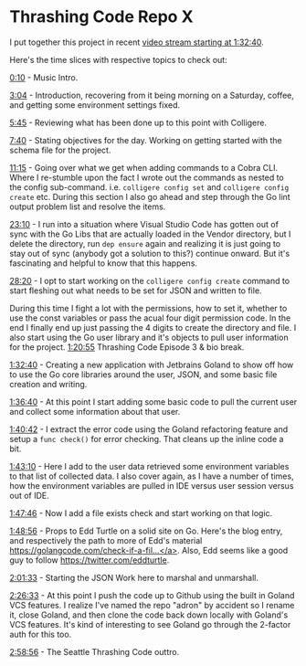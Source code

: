 # Thrashing Code Repo X

I put together this project in recent [video stream starting at 1:32:40](https://youtu.be/sg4Nnnb-Vvc?t=5560).

Here's the time slices with respective topics to check out:

<a  href="/watch?v=sg4Nnnb-Vvc&amp;t=10s">0:10</a> - Music Intro.

<a  href="/watch?v=sg4Nnnb-Vvc&amp;t=184s">3:04</a> - Introduction, recovering from it being morning on a Saturday, coffee, and getting some environment settings fixed.

<a  href="/watch?v=sg4Nnnb-Vvc&amp;t=345s">5:45</a> - Reviewing what has been done up to this point with Colligere.

<a  href="/watch?v=sg4Nnnb-Vvc&amp;t=460s">7:40</a> - Stating objectives for the day. Working on getting started with the schema file for the project.

<a  href="/watch?v=sg4Nnnb-Vvc&amp;t=675s">11:15</a> - Going over what we get when adding commands to a Cobra CLI. Where I re-stumble upon the fact I wrote out the commands as nested to the config sub-command. i.e. `colligere config set` and `colligere config create` etc. During this section I also go ahead and step through the Go lint output problem list and resolve the items.

<a  href="/watch?v=sg4Nnnb-Vvc&amp;t=1390s">23:10</a> - I run into a situation where Visual Studio Code has gotten out of sync with the Go Libs that are actually loaded in the Vendor directory, but I delete the directory, run `dep ensure` again and realizing it is just going to stay out of sync (anybody got a solution to this?) continue onward. But it's fascinating and helpful to know that this happens.

<a  href="/watch?v=sg4Nnnb-Vvc&amp;t=1700s">28:20</a> - I opt to start working on the `colligere config create` command to start fleshing out what needs to be set for JSON and written to file.

During this time I fight a lot with the permissions, how to set it, whether to use the const variables or pass the acual four digit permission code. In the end I finally end up just passing the 4 digits to create the directory and file. I also start using the Go user library and it's objects to pull user information for the project.
<a  href="/watch?v=sg4Nnnb-Vvc&amp;t=4855s">1:20:55</a> Thrashing Code Episode 3 &amp; bio break.

<a  href="/watch?v=sg4Nnnb-Vvc&amp;t=5560s">1:32:40</a> - Creating a new application with Jetbrains Goland to show off how to use the Go core libraries around the user, JSON, and some basic file creation and writing.

<a  href="/watch?v=sg4Nnnb-Vvc&amp;t=5800s">1:36:40</a> - At this point I start adding some basic code to pull the current user and collect some information about that user.

<a  href="/watch?v=sg4Nnnb-Vvc&amp;t=6042s">1:40:42</a> - I extract the error code using the Goland refactoring feature and setup a `func check()` for error checking. That cleans up the inline code a bit.

<a  href="/watch?v=sg4Nnnb-Vvc&amp;t=6190s">1:43:10</a> - Here I add to the user data retrieved some environment variables to that list of collected data. I also cover again, as I have a number of times, how the environment variables are pulled in IDE versus user session versus out of IDE.

<a  href="/watch?v=sg4Nnnb-Vvc&amp;t=6466s">1:47:46</a> - Now I add a file exists check and start working on that logic.

<a  href="/watch?v=sg4Nnnb-Vvc&amp;t=6536s">1:48:56</a> - Props to Edd Turtle on a solid site on Go. Here's the blog entry, and respectively the path to more of Edd's material <a  href="/redirect?redir_token=VlwYfvtVnNvI1KzNl7Atg4Gvp018MTUzOTAzNDcyN0AxNTM4OTQ4MzI3&amp;v=sg4Nnnb-Vvc&amp;q=https%3A%2F%2Fgolangcode.com%2Fcheck-if-a-file-exists%2F&amp;event=video_description" rel="nofollow">https://golangcode.com/check-if-a-fil...</a>. Also, Edd seems like a good guy to follow <a  href="/redirect?redir_token=VlwYfvtVnNvI1KzNl7Atg4Gvp018MTUzOTAzNDcyN0AxNTM4OTQ4MzI3&amp;v=sg4Nnnb-Vvc&amp;q=https%3A%2F%2Ftwitter.com%2Feddturtle&amp;event=video_description" rel="nofollow">https://twitter.com/eddturtle</a>.

<a  href="/watch?v=sg4Nnnb-Vvc&amp;t=7293s">2:01:33</a> - Starting the JSON Work here to marshal and unmarshall.

<a  href="/watch?v=sg4Nnnb-Vvc&amp;t=8793s">2:26:33</a> - At this point I push the code up to Github using the built in Goland VCS features. I realize I've named the repo "adron" by accident so I rename it, close Goland, and then clone the code back down locally with Goland's VCS features. It's kind of interesting to see Goland go through the 2-factor auth for this too.

<a  href="/watch?v=sg4Nnnb-Vvc&amp;t=10736s">2:58:56</a> - The Seattle Thrashing Code outtro.</yt-formatted-string></div>
